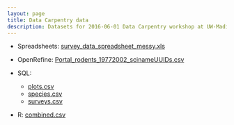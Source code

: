 ```yaml
---
layout: page
title: Data Carpentry data
description: Datasets for 2016-06-01 Data Carpentry workshop at UW-Madison
---
```


- Spreadsheets: [survey_data_spreadsheet_messy.xls](survey_data_spreadsheet_messy.xls)

- OpenRefine: [Portal_rodents_19772002_scinameUUIDs.csv](Portal_rodents_19772002_scinameUUIDs.csv)

- SQL:
  - [plots.csv](plots.csv)
  - [species.csv](species.csv)
  - [surveys.csv](surveys.csv)

- R: [combined.csv](combined.csv)
